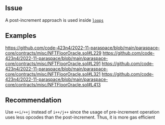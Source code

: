## Issue
A post-increment approach is used inside [`loops`](https://github.com/code-423n4/2022-11-paraspace/blob/main/paraspace-core/contracts/misc/NFTFloorOracle.sol#L229)
## Examples
https://github.com/code-423n4/2022-11-paraspace/blob/main/paraspace-core/contracts/misc/NFTFloorOracle.sol#L229
https://github.com/code-423n4/2022-11-paraspace/blob/main/paraspace-core/contracts/misc/NFTFloorOracle.sol#L291
https://github.com/code-423n4/2022-11-paraspace/blob/main/paraspace-core/contracts/misc/NFTFloorOracle.sol#L321
https://github.com/code-423n4/2022-11-paraspace/blob/main/paraspace-core/contracts/misc/NFTFloorOracle.sol#L413
## Recommendation
Use `++i/++j` instead of `i++/j++` since the usage of pre-increment operation uses less opcodes than the post-increment. Thus, it is more gas efficient